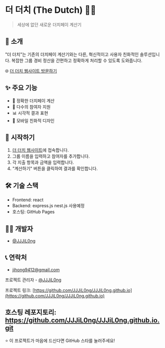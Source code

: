 # 더 더치 (The Dutch) 🧾💸


> 세상에 없던 새로운 더치페이 계산기

## 📖 소개

"더 더치"는 기존의 더치페이 계산기와는 다른, 혁신적이고 사용자 친화적인 솔루션입니다. 복잡한 그룹 경비 정산을 간편하고 정확하게 처리할 수 있도록 도와줍니다.

🌐 [더 더치 웹사이트 방문하기](https://thedutch.site/)

## ✨ 주요 기능

- 🧮 정확한 더치페이 계산
- 👥 다수의 참여자 지원
- 📊 시각적 결과 표현
- 📱 모바일 친화적 디자인

## 🚀 시작하기

1. [더 더치 웹사이트](https://thedutch.site/)에 접속합니다.
2. 그룹 이름을 입력하고 참여자를 추가합니다.
3. 각 지출 항목과 금액을 입력합니다.
4. "계산하기" 버튼을 클릭하여 결과를 확인합니다.

## 🛠 기술 스택

- Frontend: react
- Backend: express.js nest.js 사용예정
- 호스팅: GitHub Pages

## 👨‍💻 개발자

- [@JJJiL0ng](https://github.com/JJJiL0ng)

## 📞 연락처

- jihong9412@gmail.com

프로젝트 관리자 - [@JJJiL0ng](https://github.com/JJJiL0ng)

프로젝트 링크: [https://github.com/JJJiL0ng/JJJiL0ng.github.io](https://github.com/JJJiL0ng/JJJiL0ng.github.io)

호스팅 레포지토리: https://github.com/JJJiL0ng/JJJiL0ng.github.io.git
---

⭐️ 이 프로젝트가 마음에 드신다면 GitHub 스타를 눌러주세요!
